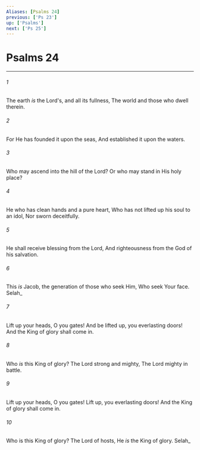 ```yaml
---
Aliases: [Psalms 24]
previous: ['Ps 23']
up: ['Psalms']
next: ['Ps 25']
---
```

# Psalms 24

***


###### 1 
The earth _is_ the Lord's, and all its fullness, The world and those who dwell therein. 

###### 2 
For He has founded it upon the seas, And established it upon the waters. 

###### 3 
Who may ascend into the hill of the Lord? Or who may stand in His holy place? 

###### 4 
He who has clean hands and a pure heart, Who has not lifted up his soul to an idol, Nor sworn deceitfully. 

###### 5 
He shall receive blessing from the Lord, And righteousness from the God of his salvation. 

###### 6 
This _is_ Jacob, the generation of those who seek Him, Who seek Your face. Selah_ 

###### 7 
Lift up your heads, O you gates! And be lifted up, you everlasting doors! And the King of glory shall come in. 

###### 8 
Who _is_ this King of glory? The Lord strong and mighty, The Lord mighty in battle. 

###### 9 
Lift up your heads, O you gates! Lift up, you everlasting doors! And the King of glory shall come in. 

###### 10 
Who is this King of glory? The Lord of hosts, He _is_ the King of glory. Selah_
